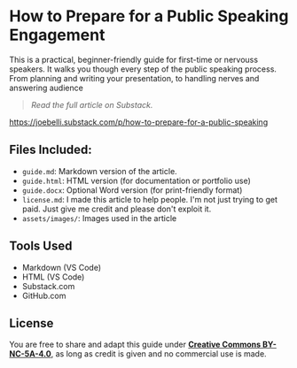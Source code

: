 # How to Prepare for a Public Speaking Engagement
This is a practical, beginner-friendly guide for first-time or nervouss speakers. It walks you though every step of the public speaking process. From planning and writing your presentation, to handling nerves and answering audience 

> *Read the full article on Substack.* 

https://joebelli.substack.com/p/how-to-prepare-for-a-public-speaking

## Files Included:
- `guide.md`: Markdown version of the article.
- `guide.html`: HTML version (for documentation or portfolio use)
- `guide.docx`: Optional Word version (for print-friendly format)
- `license.md`: I made this article to help people. I'm not just trying to get paid. Just give me credit and please don't exploit it.
- `assets/images/`:  Images used in the article

## Tools Used
- Markdown (VS Code)
- HTML (VS Code)
- Substack.com
- GitHub.com

## License
You are free to share and adapt this guide under [**Creative Commons BY-NC-5A-4.0**](https://creativecommons.org/licenses/by-nc-sa/4.0/), as long as credit is given and no commercial use is made. 
